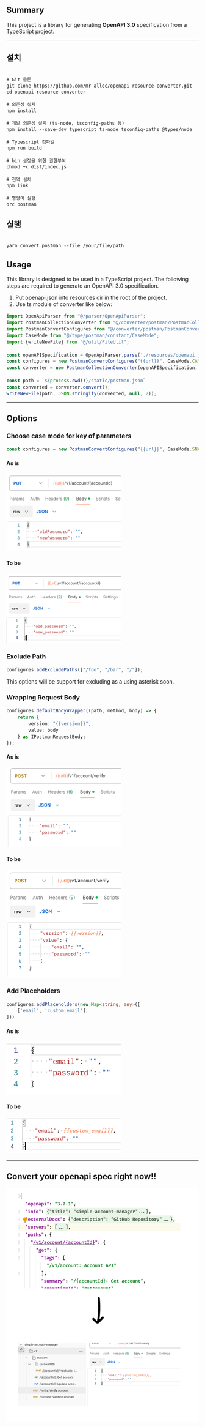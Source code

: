 ## Summary

This project is a library for generating **OpenAPI 3.0** specification from a TypeScript project.

---

## 설치

```shell

# Git 클론
git clone https://github.com/mr-alloc/openapi-resource-converter.git
cd openapi-resource-converter

# 의존성 설치
npm install

# 개발 의존성 설치 (ts-node, tsconfig-paths 등)
npm install --save-dev typescript ts-node tsconfig-paths @types/node

# Typescript 컴파일
npm run build

# bin 설정을 위한 권한부여
chmod +x dist/index.js

# 전역 설치
npm link

# 명령어 실행
orc postman
```

## 실행
```shell

yarn convert postman --file /your/file/path
```

## Usage
This library is designed to be used in a TypeScript project. The following steps are required to generate an OpenAPI 3.0 specification.
1. Put openapi.json into resources dir in the root of the project.
2. Use ts module of converter like below:
```typescript
import OpenApiParser from "@/parser/OpenApiParser";
import PostmanCollectionConverter from "@/converter/postman/PostmanCollectionConverter";
import PostmanConvertConfigures from "@/converter/postman/PostmanConvertConfigures";
import CaseMode from "@/type/postman/constant/CaseMode";
import {writeNewFile} from "@/util/FileUtil";

const openAPISpecification = OpenApiParser.parse('./resources/openapi.json');
const configures = new PostmanConvertConfigures("{{url}}", CaseMode.CAMEL); 
const converter = new PostmanCollectionConverter(openAPISpecification, configures);

const path = `${process.cwd()}/static/postman.json`
const converted = converter.convert();
writeNewFile(path, JSON.stringify(converted, null, 2));
```

---

## Options

### Choose case mode for key of parameters
```typescript
const configures = new PostmanConvertConfigures("{{url}}", CaseMode.SNAKE); 
```

#### As is
<img src="./images/asis_choose_case.png" width="300px" />

#### To be
<img src="images/tobe_choose_case.png" width="300px" />


### Exclude Path
```typescript
configures.addExcludePaths(["/foo", "/bar", "/"]);
```
This options will be support for excluding as a using asterisk soon.

### Wrapping Request Body
```typescript
configures.defaultBodyWrapper((path, method, body) => {
    return {
        version: "{{version}}",
        value: body
    } as IPostmanRequestBody;
});
```

#### As is
<img src="./images/asis_wrapping_body.png" width="300px" />

#### To be
<img src="images/tobe_wrapping_body.png" width="300px" />


### Add Placeholders

```typescript
configures.addPlaceholders(new Map<string, any>([
    ['email', 'custom_email'],
]))
```

#### As is
<img src="./images/asis_add_placeholder.png" width="300px" />

#### To be
<img src="images/tobe_add_placeholder.png" width="300px" />

---

## Convert your openapi spec right now!!
![Convert your Open API3 Spec right now!](./images/convert_right_now.png)
